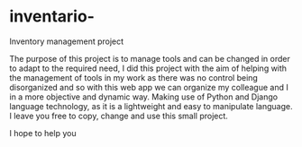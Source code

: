 # inventario-

Inventory management project

The purpose of this project is to manage tools and can be changed in order to adapt to the required need, I did this project with the aim of helping with the management of tools in my work as there was no control being disorganized and so with this web app we can organize my colleague and I in a more objective and dynamic way. Making use of Python and Django language technology, as it is a lightweight and easy to manipulate language. 
I leave you free to copy, change and use this small project.

I hope to help you
